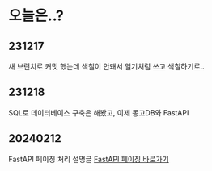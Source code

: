 # 오늘은..?

## 231217
새 브런치로 커밋 했는데 색칠이 안돼서 일기처럼 쓰고 색칠하기로..

## 231218
SQL로 데이터베이스 구축은 해봤고, 이제 몽고DB와 FastAPI

## 20240212
FastAPI 페이징 처리 설명글
[FastAPI 페이징 바로가기](https://mopil.tistory.com/66)